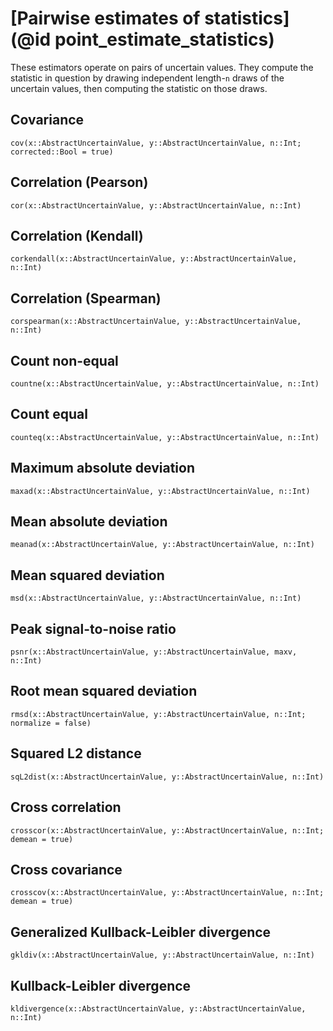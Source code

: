# [Pairwise estimates of statistics](@id point_estimate_statistics)

These estimators operate on pairs of uncertain values. They compute the 
statistic in question by drawing independent length-`n` draws of the 
uncertain values, then computing the statistic on those draws.

## Covariance

```@docs
cov(x::AbstractUncertainValue, y::AbstractUncertainValue, n::Int; corrected::Bool = true)
```

## Correlation (Pearson)

```@docs
cor(x::AbstractUncertainValue, y::AbstractUncertainValue, n::Int)
```

## Correlation (Kendall)

```@docs
corkendall(x::AbstractUncertainValue, y::AbstractUncertainValue, n::Int)
```

## Correlation (Spearman)

```@docs
corspearman(x::AbstractUncertainValue, y::AbstractUncertainValue, n::Int)
```

## Count non-equal

```@docs
countne(x::AbstractUncertainValue, y::AbstractUncertainValue, n::Int)
```

## Count equal

```@docs
counteq(x::AbstractUncertainValue, y::AbstractUncertainValue, n::Int)
```

## Maximum absolute deviation

```@docs
maxad(x::AbstractUncertainValue, y::AbstractUncertainValue, n::Int)
```

## Mean absolute deviation

```@docs
meanad(x::AbstractUncertainValue, y::AbstractUncertainValue, n::Int)
```

## Mean squared deviation

```@docs
msd(x::AbstractUncertainValue, y::AbstractUncertainValue, n::Int)
```

## Peak signal-to-noise ratio

```@docs
psnr(x::AbstractUncertainValue, y::AbstractUncertainValue, maxv, n::Int)
```

## Root mean squared deviation

```@docs
rmsd(x::AbstractUncertainValue, y::AbstractUncertainValue, n::Int; normalize = false)
```

## Squared L2 distance

```@docs
sqL2dist(x::AbstractUncertainValue, y::AbstractUncertainValue, n::Int)
```

## Cross correlation

```@docs
crosscor(x::AbstractUncertainValue, y::AbstractUncertainValue, n::Int; demean = true)
```

## Cross covariance

```@docs
crosscov(x::AbstractUncertainValue, y::AbstractUncertainValue, n::Int; demean = true)
```

## Generalized Kullback-Leibler divergence

```@docs
gkldiv(x::AbstractUncertainValue, y::AbstractUncertainValue, n::Int)
```

## Kullback-Leibler divergence

```@docs
kldivergence(x::AbstractUncertainValue, y::AbstractUncertainValue, n::Int)
```

